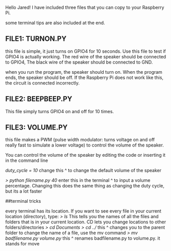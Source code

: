 Hello Jared! 
I have included three files that you can copy to your Raspberry Pi.

some terminal tips are also included at the end.

## FILE1: TURNON.PY

this file is simple, it just turns on GPIO4 for 10 seconds. Use this file to test if GPIO4 is actually working.
The red wire of the speaker should be connected to GPIO4, The black wire of the speaker should be connected to GND.

when you run the program, the speaker should turn on. When the program ends, the speaker should be off. If the Raspberry Pi does not work like this, the circuit is connected incorrectly.

## FILE2: BEEPBEEP.PY

This file simply turns GPIO4 on and off for 10 times.

## FILE3: VOLUME.PY

this file makes a PWM (pulse width modulator: turns voltage on and off really fast to simulate a lower voltage) to control the volume of the speaker.

You can control the volume of the speaker by editing the code or inserting it in the command line

*duty_cycle = 10*
change this ^ to change the default volume of the speaker

*> python filename.py 40*
enter this in the terminal ^ to input a volume percentage. Changing this does the same thing as changing the duty cycle, but its a lot faster

##terminal tricks

every terminal has its location. If you want to see every file in your current location (directory), type: 
*> ls*
This tells you the names of all the files and folders that is in your current location. 
CD lets you change locations to other folders/directories
*> cd Documents*
*> cd ../*
this ^ changes you to the parent folder
to change the name of a file, use the mv command
*> mv badfilename.py volume.py*
this ^ renames badfilename.py to volume.py. it stands for move
